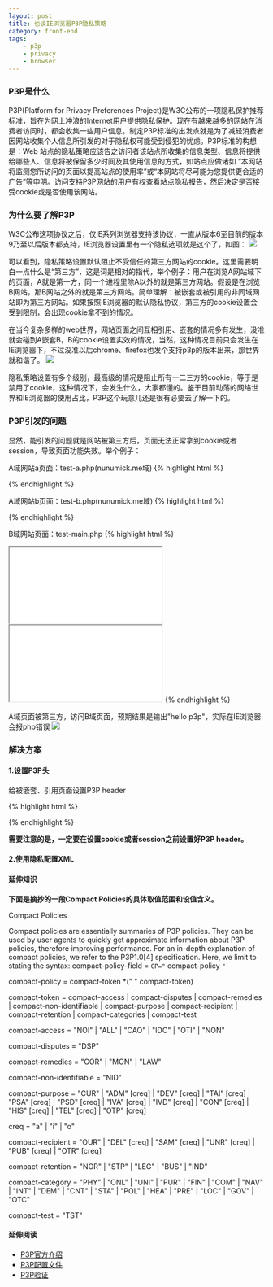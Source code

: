 ```yaml
---
layout: post
title: 也谈IE浏览器P3P隐私策略
category: front-end
tags:
    - p3p
    - privacy
    - browser
---
```


### P3P是什么

P3P(Platform for Privacy Preferences Project)是W3C公布的一项隐私保护推荐标准，旨在为网上冲浪的Internet用户提供隐私保护。现在有越来越多的网站在消费者访问时，都会收集一些用户信息。制定P3P标准的出发点就是为了减轻消费者因网站收集个人信息所引发的对于隐私权可能受到侵犯的忧虑。P3P标准的构想是：Web 站点的隐私策略应该告之访问者该站点所收集的信息类型、信息将提供给哪些人、信息将被保留多少时间及其使用信息的方式，如站点应做诸如 “本网站将监测您所访问的页面以提高站点的使用率”或“本网站将尽可能为您提供更合适的广告”等申明。访问支持P3P网站的用户有权查看站点隐私报告，然后决定是否接受cookie或是否使用该网站。

### 为什么要了解P3P

W3C公布这项协议之后，仅IE系列浏览器支持该协议，一直从版本6至目前的版本9乃至以后版本都支持，IE浏览器设置里有一个隐私选项就是这个了，如图：
<img src="http://nunumick.me/blog/usr/uploads/2011/11/3916672175.png" />

可以看到，隐私策略设置默认阻止不受信任的第三方网站的cookie。这里需要明白一点什么是“第三方”，这是词是相对的指代，举个例子：用户在浏览A网站域下的页面，A就是第一方，同一个进程里除A以外的就是第三方网站。假设是在浏览B网站，那B网站之外的就是第三方网站。简单理解：被嵌套或被引用的非同域网站即为第三方网站。如果按照IE浏览器的默认隐私协议，第三方的cookie设置会受到限制，会出现cookie拿不到的情况。

在当今复杂多样的web世界，网站页面之间互相引用、嵌套的情况多有发生，没准就会碰到A嵌套B，B的cookie设置实效的情况，当然，这种情况目前只会发生在IE浏览器下，不过没准以后chrome、firefox也发个支持p3p的版本出来，那世界就和谐了。
<img src="http://nunumick.me/blog/usr/uploads/2011/11/747800483.png" />

隐私策略设置有多个级别，最高级的情况是阻止所有一二三方的cookie，等于是禁用了cookie，这种情况下，会发生什么，大家都懂的。鉴于目前动荡的网络世界和IE浏览器的使用占比，P3P这个玩意儿还是很有必要去了解一下的。

### P3P引发的问题

显然，能引发的问题就是网站被第三方后，页面无法正常拿到cookie或者session，导致页面功能失效。举个例子：

A域网站a页面：test-a.php(nunumick.me域)
{% highlight html %}
<?php
    session_start();
    $_SESSION['p3p'] = 'hello p3p';//设置session值
?>
{% endhighlight %}

A域网站b页面：test-b.php(nunumick.me域)
{% highlight html %}
<?php
    session_start();
    echo($_SESSION['p3p']);//打印session
?>
{% endhighlight %}

B域网站页面：test-main.php
{% highlight html %}
<body>
<iframe src="A域a页面URL"></iframe>
<iframe src="A域b页面URL"></iframe>
</body>
{% endhighlight %}

A域页面被第三方，访问B域页面，预期结果是输出"hello p3p"，实际在IE浏览器会报php错误
<img src="http://nunumick.me/blog/usr/uploads/2011/11/2240910256.png" />

### 解决方案

#### 1.设置P3P头

给被嵌套、引用页面设置P3P header

{% highlight html %}
<?php
    @header("P3P: CP='CURa ADMa DEVa PSAo PSDo OUR BUS UNI PUR INT DEM STA PRE COM NAV OTC NOI DSP COR'");
    session_start();
    $_SESSION['p3p'] = 'hello p3p';
?>
{% endhighlight %}

**需要注意的是，一定要在设置cookie或者session之前设置好P3P header。**

#### 2.使用隐私配置XML

#### 延伸知识

**下面是摘抄的一段Compact Policies的具体取值范围和设值含义。**


Compact Policies

Compact policies are essentially summaries of P3P policies. They can be used by user agents to quickly get approximate information about P3P policies, therefore improving performance.
For an in-depth explanation of compact policies, we refer to the P3P1.0[4] specification. Here, we limit to stating the syntax:
compact-policy-field = `CP="` compact-policy `"`

compact-policy = compact-token *(" " compact-token)

compact-token = compact-access |
compact-disputes |
compact-remedies |
compact-non-identifiable |
compact-purpose |
compact-recipient |
compact-retention |
compact-categories |
compact-test

compact-access = "NOI" | "ALL" | "CAO" | "IDC" | "OTI" | "NON"

compact-disputes = "DSP"

compact-remedies = "COR" | "MON" | "LAW"

compact-non-identifiable = "NID"

compact-purpose = "CUR" | "ADM" [creq] | "DEV" [creq] | "TAI" [creq] |
"PSA" [creq] | "PSD" [creq] | "IVA" [creq] | "IVD" [creq] |
"CON" [creq] | "HIS" [creq] | "TEL" [creq] | "OTP" [creq]

creq = "a" | "i" | "o"

compact-recipient = "OUR" | "DEL" [creq] | "SAM" [creq] | "UNR" [creq] |
"PUB" [creq] | "OTR" [creq]

compact-retention = "NOR" | "STP" | "LEG" | "BUS" | "IND"

compact-category = "PHY" | "ONL" | "UNI" | "PUR" | "FIN" | "COM" |
"NAV" | "INT" | "DEM" | "CNT" | "STA" | "POL" |
"HEA" | "PRE" | "LOC" | "GOV" | "OTC"

compact-test = "TST"

#### 延伸阅读

* <a href="http://www.w3.org/P3P/" target="_blank">P3P官方介绍</a>
* <a href="http://www.w3.org/P3P/details.html" target="_blank">P3P配置文件</a>
* <a href="http://www.w3.org/P3P/validator.html" target="_blank">P3P验证</a>
